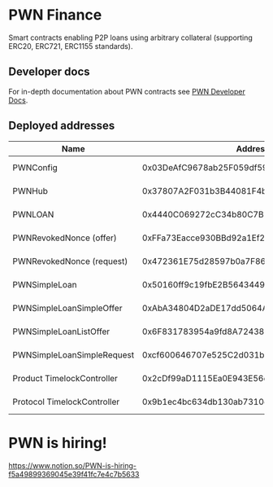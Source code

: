 # PWN Finance
Smart contracts enabling P2P loans using arbitrary collateral (supporting ERC20, ERC721, ERC1155 standards).

## Developer docs
For in-depth documentation about PWN contracts see [PWN Developer Docs](https://dev-docs.pwn.xyz/).

## Deployed addresses
| Name | Address | Mainnets | Testnets |
| --- | --- | --- | --- |
| PWNConfig | 0x03DeAfC9678ab25F059df59Be3B20875018e1d46 | [Ethereum](https://etherscan.io/address/0x03DeAfC9678ab25F059df59Be3B20875018e1d46) [Polygon](https://polygonscan.com/address/0x03DeAfC9678ab25F059df59Be3B20875018e1d46) | [Goerli](https://goerli.etherscan.io/address/0x03DeAfC9678ab25F059df59Be3B20875018e1d46) [Mumbai](https://mumbai.polygonscan.com/address/0x03DeAfC9678ab25F059df59Be3B20875018e1d46)
| PWNHub | 0x37807A2F031b3B44081F4b21500E5D70EbaDAdd5 | [Ethereum](https://etherscan.io/address/0x37807A2F031b3B44081F4b21500E5D70EbaDAdd5) [Polygon](https://polygonscan.com/address/0x37807A2F031b3B44081F4b21500E5D70EbaDAdd5) | [Goerli](https://goerli.etherscan.io/address/0x37807A2F031b3B44081F4b21500E5D70EbaDAdd5) [Mumbai](https://mumbai.polygonscan.com/address/0x37807A2F031b3B44081F4b21500E5D70EbaDAdd5)
| PWNLOAN | 0x4440C069272cC34b80C7B11bEE657D0349Ba9C23 | [Ethereum](https://etherscan.io/address/0x4440C069272cC34b80C7B11bEE657D0349Ba9C23) [Polygon](https://polygonscan.com/address/0x4440C069272cC34b80C7B11bEE657D0349Ba9C23) | [Goerli](https://goerli.etherscan.io/address/0x4440C069272cC34b80C7B11bEE657D0349Ba9C23) [Mumbai](https://mumbai.polygonscan.com/address/0x4440C069272cC34b80C7B11bEE657D0349Ba9C23)
| PWNRevokedNonce (offer) | 0xFFa73Eacce930BBd92a1Ef218400cBd1036c437e | [Ethereum](https://etherscan.io/address/0xFFa73Eacce930BBd92a1Ef218400cBd1036c437e) [Polygon](https://polygonscan.com/address/0xFFa73Eacce930BBd92a1Ef218400cBd1036c437e) | [Goerli](https://goerli.etherscan.io/address/0xFFa73Eacce930BBd92a1Ef218400cBd1036c437e) [Mumbai](https://mumbai.polygonscan.com/address/0xFFa73Eacce930BBd92a1Ef218400cBd1036c437e)
| PWNRevokedNonce (request) | 0x472361E75d28597b0a7F86146fbB4a86f173d10D | [Ethereum](https://etherscan.io/address/0x472361E75d28597b0a7F86146fbB4a86f173d10D) [Polygon](https://polygonscan.com/address/0x472361E75d28597b0a7F86146fbB4a86f173d10D) | [Goerli](https://goerli.etherscan.io/address/0x472361E75d28597b0a7F86146fbB4a86f173d10D) [Mumbai](https://mumbai.polygonscan.com/address/0x472361E75d28597b0a7F86146fbB4a86f173d10D)
| PWNSimpleLoan | 0x50160ff9c19fbE2B5643449e1A321cAc15af2b2C | [Ethereum](https://etherscan.io/address/0x50160ff9c19fbE2B5643449e1A321cAc15af2b2C) [Polygon](https://polygonscan.com/address/0x50160ff9c19fbE2B5643449e1A321cAc15af2b2C) | [Goerli](https://goerli.etherscan.io/address/0x50160ff9c19fbE2B5643449e1A321cAc15af2b2C) [Mumbai](https://mumbai.polygonscan.com/address/0x50160ff9c19fbE2B5643449e1A321cAc15af2b2C)
| PWNSimpleLoanSimpleOffer | 0xAbA34804D2aDE17dd5064Ac7183e7929E4F940BD | [Ethereum](https://etherscan.io/address/0xAbA34804D2aDE17dd5064Ac7183e7929E4F940BD) [Polygon](https://polygonscan.com/address/0xAbA34804D2aDE17dd5064Ac7183e7929E4F940BD) | [Goerli](https://goerli.etherscan.io/address/0xAbA34804D2aDE17dd5064Ac7183e7929E4F940BD) [Mumbai](https://mumbai.polygonscan.com/address/0xAbA34804D2aDE17dd5064Ac7183e7929E4F940BD)
| PWNSimpleLoanListOffer | 0x6F831783954a9fd8A7243814841F43A2E2C9Ec15 | [Ethereum](https://etherscan.io/address/0x6F831783954a9fd8A7243814841F43A2E2C9Ec15) [Polygon](https://polygonscan.com/address/0x6F831783954a9fd8A7243814841F43A2E2C9Ec15) | [Goerli](https://goerli.etherscan.io/address/0x6F831783954a9fd8A7243814841F43A2E2C9Ec15) [Mumbai](https://mumbai.polygonscan.com/address/0x6F831783954a9fd8A7243814841F43A2E2C9Ec15)
| PWNSimpleLoanSimpleRequest | 0xcf600646707e525C2d031b9d1ab3C28b0fF97096 | [Ethereum](https://etherscan.io/address/0xcf600646707e525C2d031b9d1ab3C28b0fF97096) [Polygon](https://polygonscan.com/address/0xcf600646707e525C2d031b9d1ab3C28b0fF97096) | [Goerli](https://goerli.etherscan.io/address/0xcf600646707e525C2d031b9d1ab3C28b0fF97096) [Mumbai](https://mumbai.polygonscan.com/address/0xcf600646707e525C2d031b9d1ab3C28b0fF97096)
| Product TimelockController | 0x2cDf99aD1115Ea0E943E56dd26459E3e57788C12 | [Ethereum](https://etherscan.io/address/0x2cDf99aD1115Ea0E943E56dd26459E3e57788C12) [Polygon](https://polygonscan.com/address/0x2cDf99aD1115Ea0E943E56dd26459E3e57788C12) | ---
| Protocol TimelockController | 0x9b1ec4bc634db130ab7310d4e585338888030623 | [Ethereum](https://etherscan.io/address/0x9b1ec4bc634db130ab7310d4e585338888030623) [Polygon](https://polygonscan.com/address/0x9b1ec4bc634db130ab7310d4e585338888030623) | ---

# PWN is hiring!
https://www.notion.so/PWN-is-hiring-f5a49899369045e39f41fc7e4c7b5633
